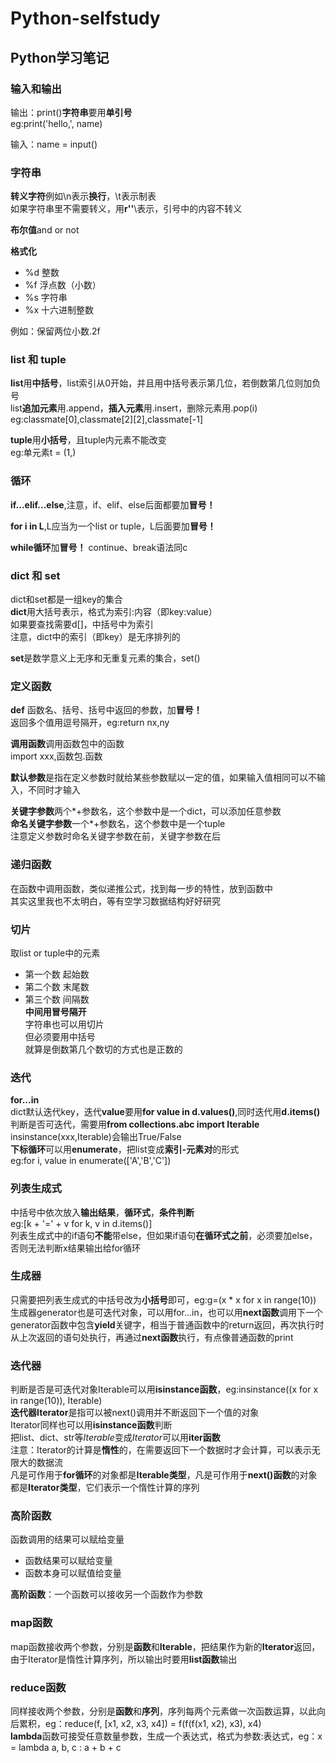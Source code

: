 # Python-selfstudy
## Python学习笔记  
### 输入和输出  

输出：print()**字符串**要用**单引号**<br>
eg:print('hello,', name)<br>

输入：name = input()<br>

### 字符串

**转义字符**例如\n表示**换行**，\t表示制表<br>
如果字符串里不需要转义，用**r''**\表示，引号中的内容不转义<br>

**布尔值**and or not

**格式化**<br>
- %d 整数    
- %f 浮点数（小数）   
- %s 字符串    
- %x 十六进制整数    

例如：保留两位小数.2f<br>

### list 和 tuple
**list**用**中括号**，list索引从0开始，并且用中括号表示第几位，若倒数第几位则加负号<br>
list**追加元素**用.append，**插入元素**用.insert，删除元素用.pop(i)<br>
eg:classmate[0],classmate[2][2],classmate[-1]<br>

**tuple**用**小括号**，且tuple内元素不能改变<br>
eg:单元素t = (1,)<br>

### 循环

**if...elif...else**,注意，if、elif、else后面都要加**冒号！**<br>

**for i in L**,L应当为一个list or tuple，L后面要加**冒号！**<br>

**while循环**加**冒号！** continue、break语法同c<br>

### dict 和 set
dict和set都是一组key的集合<br>
**dict**用大括号表示，格式为索引:内容（即key:value）<br>
如果要查找需要d[]，中括号中为索引<br>
注意，dict中的索引（即key）是无序排列的<br>

**set**是数学意义上无序和无重复元素的集合，set()<br>

### 定义函数
**def** 函数名、括号、括号中返回的参数，加**冒号！**<br>
返回多个值用逗号隔开，eg:return nx,ny<br>

**调用函数**调用函数包中的函数<br>
import xxx,函数包.函数<br>

**默认参数**是指在定义参数时就给某些参数赋以一定的值，如果输入值相同可以不输入，不同时才输入<br>

**关键字参数**两个*+参数名，这个参数中是一个dict，可以添加任意参数<br>
**命名关键字参数**一个*+参数名，这个参数中是一个tuple<br>
注意定义参数时命名关键字参数在前，关键字参数在后<br>

### 递归函数
在函数中调用函数，类似递推公式，找到每一步的特性，放到函数中<br>
其实这里我也不太明白，等有空学习数据结构好好研究<br>

### 切片
取list or tuple中的元素<br>
- 第一个数 起始数   
- 第二个数 末尾数    
- 第三个数 间隔数   
**中间用冒号隔开**<br>
字符串也可以用切片<br>但必须要用中括号<br>
就算是倒数第几个数切的方式也是正数的<br>

### 迭代
**for...in**<br>
dict默认迭代key，迭代**value**要用**for value in d.values()**,同时迭代用**d.items()**<br>
判断是否可迭代，需要用**from collections.abc import Iterable**<br>
insinstance(xxx,Iterable)会输出True/False<br>
**下标循环**可以用**enumerate**，把list变成**索引-元素对**的形式<br>
eg:for i, value in enumerate(['A','B','C'])<br>

### 列表生成式
中括号中依次放入**输出结果**，**循环式**，**条件判断**<br>
eg:[k + '=' + v for k, v in d.items()]<br>
列表生成式中的if语句**不能**带else，但如果if语句**在循环式之前**，必须要加else，否则无法判断x结果输出给for循环<br>

### 生成器
只需要把列表生成式的中括号改为**小括号**即可，eg:g=(x * x for x in range(10))<br>
生成器generator也是可迭代对象，可以用for...in，也可以用**next函数**调用下一个<br>
generator函数中包含**yield**关键字，相当于普通函数中的return返回，再次执行时从上次返回的语句处执行，再通过**next函数**执行，有点像普通函数的print<br>

### 迭代器
判断是否是可迭代对象Iterable可以用**isinstance函数**，eg:insinstance((x for x in range(10)), Iterable)<br>
**迭代器Iterator**是指可以被next()调用并不断返回下一个值的对象<br>
Iterator同样也可以用**isinstance函数**判断<br>
把list、dict、str等*Iterable*变成*Iterator*可以用**iter函数**<br>
注意：Iterator的计算是**惰性**的，在需要返回下一个数据时才会计算，可以表示无限大的数据流<br>
凡是可作用于**for循环**的对象都是**Iterable类型**，凡是可作用于**next()函数**的对象都是**Iterator类型**，它们表示一个惰性计算的序列<br>

### 高阶函数
函数调用的结果可以赋给变量<br>
- 函数结果可以赋给变量   
- 函数本身可以赋值给变量 
   
**高阶函数**：一个函数可以接收另一个函数作为参数<br>   

### map函数
map函数接收两个参数，分别是**函数**和**Iterable**，把结果作为新的**Iterator**返回，由于Iterator是惰性计算序列，所以输出时要用**list函数**输出<br>

### reduce函数
同样接收两个参数，分别是**函数**和**序列**，序列每两个元素做一次函数运算，以此向后累积，eg：reduce(f, [x1, x2, x3, x4]) = f(f(f(x1, x2), x3), x4)<br>
**lambda**函数可接受任意数量参数，生成一个表达式，格式为参数:表达式，eg：x = lambda a, b, c : a + b + c<br>








